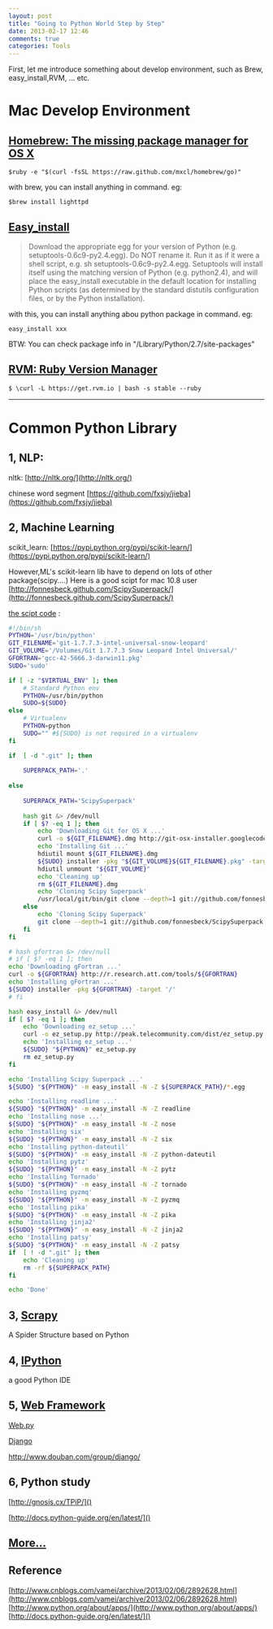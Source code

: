 ```yaml
---
layout: post
title: "Going to Python World Step by Step"
date: 2013-02-17 12:46
comments: true
categories: Tools
---
```


First, let me introduce something about develop environment, such as Brew, easy_install,RVM, ... etc. 



Mac Develop Environment
======


[Homebrew: The missing package manager for OS X](http://mxcl.github.com/homebrew/)
------------

<!-- more -->

```
$ruby -e "$(curl -fsSL https://raw.github.com/mxcl/homebrew/go)"
```

with brew, you can install anything in command. eg:

```
$brew install lighttpd
```


[Easy_install](http://pypi.python.org/pypi/setuptools/)
----------
> Download the appropriate egg for your version of Python (e.g. setuptools-0.6c9-py2.4.egg). Do NOT rename it.
> Run it as if it were a shell script, e.g. sh setuptools-0.6c9-py2.4.egg. 
> Setuptools will install itself using the matching version of Python (e.g. python2.4), and will place the easy_install executable in the default location for installing Python scripts (as determined by the standard distutils configuration files, or by the Python installation).
> 

with this, you can install anything abou python package in command. eg:

```
easy_install xxx
```

BTW: 
You can check package info in "/Library/Python/2.7/site-packages"

[RVM: Ruby Version Manager](https://rvm.io/)
---------
```
$ \curl -L https://get.rvm.io | bash -s stable --ruby
```




------------------------------








Common Python Library
=====




1, NLP:
------
nltk:  [http://nltk.org/](http://nltk.org/)

chinese word segment [https://github.com/fxsjy/jieba](https://github.com/fxsjy/jieba)


2, Machine Learning
----------
scikit_learn: [https://pypi.python.org/pypi/scikit-learn/](https://pypi.python.org/pypi/scikit-learn/)

However,ML's scikit-learn lib have to depend on lots of other package(scipy....)
Here is a good scipt for mac 10.8 user
[http://fonnesbeck.github.com/ScipySuperpack/](http://fonnesbeck.github.com/ScipySuperpack/)

[the scipt code](https://raw.github.com/fonnesbeck/ScipySuperpack/master/install_superpack.sh) :

```sh
#!/bin/sh
PYTHON='/usr/bin/python'
GIT_FILENAME='git-1.7.7.3-intel-universal-snow-leopard'
GIT_VOLUME='/Volumes/Git 1.7.7.3 Snow Leopard Intel Universal/'
GFORTRAN='gcc-42-5666.3-darwin11.pkg'
SUDO='sudo'

if [ -z "$VIRTUAL_ENV" ]; then
    # Standard Python env
    PYTHON=/usr/bin/python
    SUDO=${SUDO}
else
    # Virtualenv
    PYTHON=python
    SUDO="" #${SUDO} is not required in a virtualenv
fi

if  [ -d ".git" ]; then
    
    SUPERPACK_PATH='.'
    
else
    
    SUPERPACK_PATH='ScipySuperpack'
    
    hash git &> /dev/null
    if [ $? -eq 1 ]; then
        echo 'Downloading Git for OS X ...'
        curl -o ${GIT_FILENAME}.dmg http://git-osx-installer.googlecode.com/files/${GIT_FILENAME}.dmg
        echo 'Installing Git ...'
        hdiutil mount ${GIT_FILENAME}.dmg
        ${SUDO} installer -pkg "${GIT_VOLUME}${GIT_FILENAME}.pkg" -target '/'
        hdiutil unmount "${GIT_VOLUME}"
        echo 'Cleaning up'
        rm ${GIT_FILENAME}.dmg
        echo 'Cloning Scipy Superpack'
        /usr/local/git/bin/git clone --depth=1 git://github.com/fonnesbeck/ScipySuperpack.git
    else
        echo 'Cloning Scipy Superpack'
        git clone --depth=1 git://github.com/fonnesbeck/ScipySuperpack.git
    fi
fi

# hash gfortran &> /dev/null
# if [ $? -eq 1 ]; then
echo 'Downloading gFortran ...'
curl -o ${GFORTRAN} http://r.research.att.com/tools/${GFORTRAN}
echo 'Installing gFortran ...'
${SUDO} installer -pkg ${GFORTRAN} -target '/'
# fi

hash easy_install &> /dev/null
if [ $? -eq 1 ]; then
    echo 'Downloading ez_setup ...'
    curl -o ez_setup.py http://peak.telecommunity.com/dist/ez_setup.py
    echo 'Installing ez_setup ...'
    ${SUDO} "${PYTHON}" ez_setup.py
    rm ez_setup.py
fi

echo 'Installing Scipy Superpack ...'
${SUDO} "${PYTHON}" -m easy_install -N -Z ${SUPERPACK_PATH}/*.egg

echo 'Installing readline ...'
${SUDO} "${PYTHON}" -m easy_install -N -Z readline
echo 'Installing nose ...'
${SUDO} "${PYTHON}" -m easy_install -N -Z nose
echo 'Installing six'
${SUDO} "${PYTHON}" -m easy_install -N -Z six
echo 'Installing python-dateutil'
${SUDO} "${PYTHON}" -m easy_install -N -Z python-dateutil
echo 'Installing pytz'
${SUDO} "${PYTHON}" -m easy_install -N -Z pytz
echo 'Installing Tornado'
${SUDO} "${PYTHON}" -m easy_install -N -Z tornado
echo 'Installing pyzmq'
${SUDO} "${PYTHON}" -m easy_install -N -Z pyzmq
echo 'Installing pika'
${SUDO} "${PYTHON}" -m easy_install -N -Z pika
echo 'Installing jinja2'
${SUDO} "${PYTHON}" -m easy_install -N -Z jinja2
echo 'Installing patsy'
${SUDO} "${PYTHON}" -m easy_install -N -Z patsy
if  [ ! -d ".git" ]; then
    echo 'Cleaning up'  
    rm -rf ${SUPERPACK_PATH}
fi

echo 'Done'

```


3, [Scrapy](http://scrapy.org/download/)
-------

A Spider Structure based on Python

4, [IPython](http://ipython.org/install.html)
------
a good Python IDE

5, [Web Framework](http://wiki.python.org/moin/WebFrameworks)
-------

[Web.py](http://www.douban.com/group/web.py/)

[Django](http://www.douban.com/group/django/)

http://www.douban.com/group/django/


6, Python study
--------

[http://gnosis.cx/TPiP/]()

[http://docs.python-guide.org/en/latest/]()

[More...](http://www.python.org/about/apps/)
------

Reference
--------

[http://www.cnblogs.com/vamei/archive/2013/02/06/2892628.html](http://www.cnblogs.com/vamei/archive/2013/02/06/2892628.html)  
[http://www.python.org/about/apps/](http://www.python.org/about/apps/)  
[http://docs.python-guide.org/en/latest/]()  
